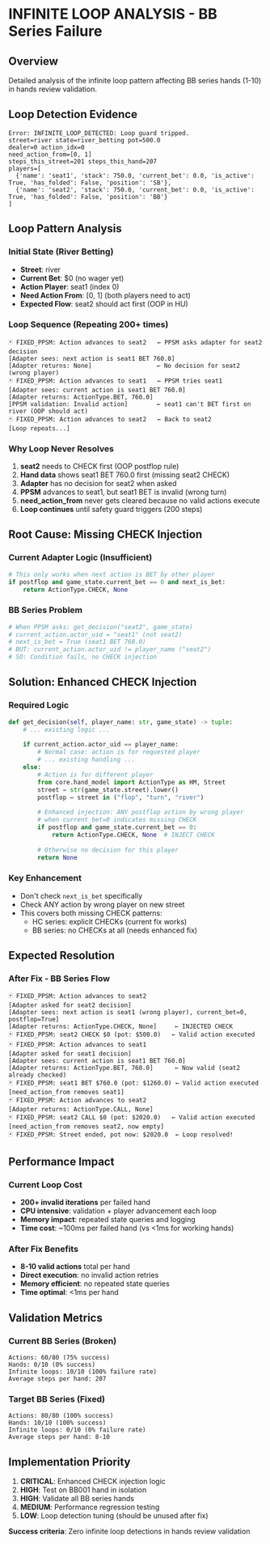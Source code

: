 # INFINITE LOOP ANALYSIS - BB Series Failure

## Overview
Detailed analysis of the infinite loop pattern affecting BB series hands (1-10) in hands review validation.

## Loop Detection Evidence
```
Error: INFINITE_LOOP_DETECTED: Loop guard tripped.
street=river state=river_betting pot=500.0
dealer=0 action_idx=0  
need_action_from=[0, 1]
steps_this_street=201 steps_this_hand=207
players=[
  {'name': 'seat1', 'stack': 750.0, 'current_bet': 0.0, 'is_active': True, 'has_folded': False, 'position': 'SB'}, 
  {'name': 'seat2', 'stack': 750.0, 'current_bet': 0.0, 'is_active': True, 'has_folded': False, 'position': 'BB'}
]
```

## Loop Pattern Analysis

### Initial State (River Betting)
- **Street**: river  
- **Current Bet**: $0 (no wager yet)
- **Action Player**: seat1 (index 0)
- **Need Action From**: [0, 1] (both players need to act)
- **Expected Flow**: seat2 should act first (OOP in HU)

### Loop Sequence (Repeating 200+ times)
```
🃏 FIXED_PPSM: Action advances to seat2   ← PPSM asks adapter for seat2 decision
[Adapter sees: next action is seat1 BET 760.0]
[Adapter returns: None]                  ← No decision for seat2 (wrong player)
🃏 FIXED_PPSM: Action advances to seat1   ← PPSM tries seat1  
[Adapter sees: current action is seat1 BET 760.0]
[Adapter returns: ActionType.BET, 760.0]
[PPSM validation: Invalid action]        ← seat1 can't BET first on river (OOP should act)
🃏 FIXED_PPSM: Action advances to seat2   ← Back to seat2
[Loop repeats...]
```

### Why Loop Never Resolves
1. **seat2** needs to CHECK first (OOP postflop rule)
2. **Hand data** shows seat1 BET 760.0 first (missing seat2 CHECK)  
3. **Adapter** has no decision for seat2 when asked
4. **PPSM** advances to seat1, but seat1 BET is invalid (wrong turn)
5. **need_action_from** never gets cleared because no valid actions execute
6. **Loop continues** until safety guard triggers (200 steps)

## Root Cause: Missing CHECK Injection

### Current Adapter Logic (Insufficient)
```python
# This only works when next action is BET by other player
if postflop and game_state.current_bet == 0 and next_is_bet:
    return ActionType.CHECK, None
```

### BB Series Problem
```python
# When PPSM asks: get_decision("seat2", game_state)
# current_action.actor_uid = "seat1" (not seat2)  
# next_is_bet = True (seat1 BET 760.0)
# BUT: current_action.actor_uid != player_name ("seat2")
# SO: Condition fails, no CHECK injection
```

## Solution: Enhanced CHECK Injection

### Required Logic
```python
def get_decision(self, player_name: str, game_state) -> tuple:
    # ... existing logic ...
    
    if current_action.actor_uid == player_name:
        # Normal case: action is for requested player
        # ... existing handling ...
    else:
        # Action is for different player
        from core.hand_model import ActionType as HM, Street
        street = str(game_state.street).lower()
        postflop = street in ("flop", "turn", "river")
        
        # Enhanced injection: ANY postflop action by wrong player 
        # when current_bet=0 indicates missing CHECK
        if postflop and game_state.current_bet == 0:
            return ActionType.CHECK, None  # INJECT CHECK
        
        # Otherwise no decision for this player
        return None
```

### Key Enhancement
- Don't check `next_is_bet` specifically
- Check ANY action by wrong player on new street  
- This covers both missing CHECK patterns:
  - HC series: explicit CHECKs (current fix works)
  - BB series: no CHECKs at all (needs enhanced fix)

## Expected Resolution

### After Fix - BB Series Flow
```
🃏 FIXED_PPSM: Action advances to seat2
[Adapter asked for seat2 decision]
[Adapter sees: next action is seat1 (wrong player), current_bet=0, postflop=True]  
[Adapter returns: ActionType.CHECK, None]     ← INJECTED CHECK
🃏 FIXED_PPSM: seat2 CHECK $0 (pot: $500.0)   ← Valid action executed
🃏 FIXED_PPSM: Action advances to seat1
[Adapter asked for seat1 decision]
[Adapter sees: current action is seat1 BET 760.0]
[Adapter returns: ActionType.BET, 760.0]      ← Now valid (seat2 already checked)
🃏 FIXED_PPSM: seat1 BET $760.0 (pot: $1260.0) ← Valid action executed  
[need_action_from removes seat1]
🃏 FIXED_PPSM: Action advances to seat2
[Adapter returns: ActionType.CALL, None]
🃏 FIXED_PPSM: seat2 CALL $0 (pot: $2020.0)   ← Valid action executed
[need_action_from removes seat2, now empty]
🃏 FIXED_PPSM: Street ended, pot now: $2020.0  ← Loop resolved!
```

## Performance Impact

### Current Loop Cost
- **200+ invalid iterations** per failed hand
- **CPU intensive**: validation + player advancement each loop
- **Memory impact**: repeated state queries and logging
- **Time cost**: ~100ms per failed hand (vs <1ms for working hands)

### After Fix Benefits
- **8-10 valid actions** total per hand
- **Direct execution**: no invalid action retries
- **Memory efficient**: no repeated state queries  
- **Time optimal**: <1ms per hand

## Validation Metrics

### Current BB Series (Broken)
```
Actions: 60/80 (75% success)
Hands: 0/10 (0% success) 
Infinite loops: 10/10 (100% failure rate)
Average steps per hand: 207
```

### Target BB Series (Fixed)  
```
Actions: 80/80 (100% success)
Hands: 10/10 (100% success)
Infinite loops: 0/10 (0% failure rate) 
Average steps per hand: 8-10
```

## Implementation Priority

1. **CRITICAL**: Enhanced CHECK injection logic
2. **HIGH**: Test on BB001 hand in isolation
3. **HIGH**: Validate all BB series hands  
4. **MEDIUM**: Performance regression testing
5. **LOW**: Loop detection tuning (should be unused after fix)

**Success criteria**: Zero infinite loop detections in hands review validation
